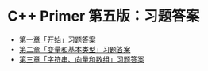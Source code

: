 # C++ Primer 第五版：习题答案

- [第一章「开始」习题答案](chap1/README.md)
- [第二章「变量和基本类型」习题答案](chap2/README.md)
- [第三章「字符串、向量和数组」习题答案](chap3/README.md)
